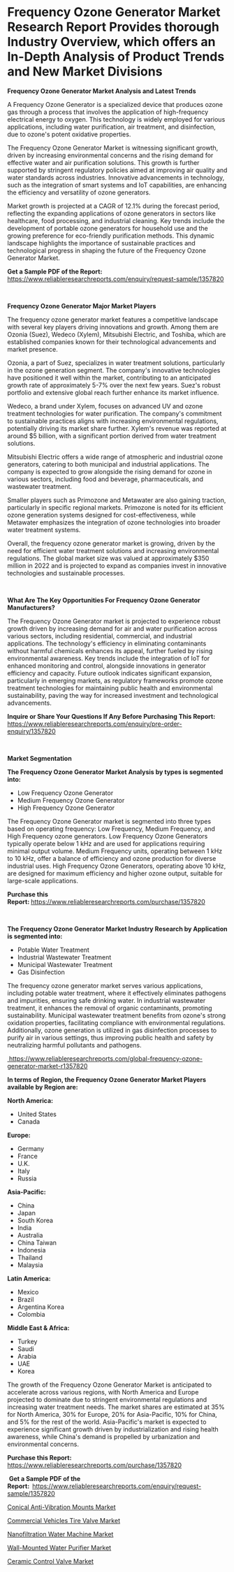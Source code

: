 <p><h1>Frequency Ozone Generator Market Research Report Provides thorough Industry Overview, which offers an In-Depth Analysis of Product Trends and New Market Divisions</h1></p><p><strong>Frequency Ozone Generator Market Analysis and Latest Trends</strong></p>
<p><p>A Frequency Ozone Generator is a specialized device that produces ozone gas through a process that involves the application of high-frequency electrical energy to oxygen. This technology is widely employed for various applications, including water purification, air treatment, and disinfection, due to ozone's potent oxidative properties. </p><p>The Frequency Ozone Generator Market is witnessing significant growth, driven by increasing environmental concerns and the rising demand for effective water and air purification solutions. This growth is further supported by stringent regulatory policies aimed at improving air quality and water standards across industries. Innovative advancements in technology, such as the integration of smart systems and IoT capabilities, are enhancing the efficiency and versatility of ozone generators.</p><p>Market growth is projected at a CAGR of 12.1% during the forecast period, reflecting the expanding applications of ozone generators in sectors like healthcare, food processing, and industrial cleaning. Key trends include the development of portable ozone generators for household use and the growing preference for eco-friendly purification methods. This dynamic landscape highlights the importance of sustainable practices and technological progress in shaping the future of the Frequency Ozone Generator Market.</p></p>
<p><strong>Get a Sample PDF of the Report:&nbsp;</strong> <a href="https://www.reliableresearchreports.com/enquiry/request-sample/1357820?utm_campaign=9&utm_medium=2&utm_source=Github&utm_content=ia&utm_term=24022025&utm_id=frequency-ozone-generator">https://www.reliableresearchreports.com/enquiry/request-sample/1357820</a></p>
<p>&nbsp;</p>
<p><strong>Frequency Ozone Generator Major Market Players</strong></p>
<p><p>The frequency ozone generator market features a competitive landscape with several key players driving innovations and growth. Among them are Ozonia (Suez), Wedeco (Xylem), Mitsubishi Electric, and Toshiba, which are established companies known for their technological advancements and market presence.</p><p>Ozonia, a part of Suez, specializes in water treatment solutions, particularly in the ozone generation segment. The company's innovative technologies have positioned it well within the market, contributing to an anticipated growth rate of approximately 5-7% over the next few years. Suez's robust portfolio and extensive global reach further enhance its market influence.</p><p>Wedeco, a brand under Xylem, focuses on advanced UV and ozone treatment technologies for water purification. The company's commitment to sustainable practices aligns with increasing environmental regulations, potentially driving its market share further. Xylem's revenue was reported at around $5 billion, with a significant portion derived from water treatment solutions.</p><p>Mitsubishi Electric offers a wide range of atmospheric and industrial ozone generators, catering to both municipal and industrial applications. The company is expected to grow alongside the rising demand for ozone in various sectors, including food and beverage, pharmaceuticals, and wastewater treatment.</p><p>Smaller players such as Primozone and Metawater are also gaining traction, particularly in specific regional markets. Primozone is noted for its efficient ozone generation systems designed for cost-effectiveness, while Metawater emphasizes the integration of ozone technologies into broader water treatment systems.</p><p>Overall, the frequency ozone generator market is growing, driven by the need for efficient water treatment solutions and increasing environmental regulations. The global market size was valued at approximately $350 million in 2022 and is projected to expand as companies invest in innovative technologies and sustainable processes.</p></p>
<p>&nbsp;</p>
<p><strong>What Are The Key Opportunities For Frequency Ozone Generator Manufacturers?</strong></p>
<p><p>The Frequency Ozone Generator market is projected to experience robust growth driven by increasing demand for air and water purification across various sectors, including residential, commercial, and industrial applications. The technology's efficiency in eliminating contaminants without harmful chemicals enhances its appeal, further fueled by rising environmental awareness. Key trends include the integration of IoT for enhanced monitoring and control, alongside innovations in generator efficiency and capacity. Future outlook indicates significant expansion, particularly in emerging markets, as regulatory frameworks promote ozone treatment technologies for maintaining public health and environmental sustainability, paving the way for increased investment and technological advancements.</p></p>
<p><strong>Inquire or Share Your Questions If Any Before Purchasing This Report:</strong> <a href="https://www.reliableresearchreports.com/enquiry/pre-order-enquiry/1357820?utm_campaign=9&utm_medium=2&utm_source=Github&utm_content=ia&utm_term=24022025&utm_id=frequency-ozone-generator">https://www.reliableresearchreports.com/enquiry/pre-order-enquiry/1357820</a></p>
<p>&nbsp;</p>
<p><strong>Market Segmentation</strong></p>
<p><strong>The Frequency Ozone Generator Market Analysis by types is segmented into:</strong></p>
<p><ul><li>Low Frequency Ozone Generator</li><li>Medium Frequency Ozone Generator</li><li>High Frequency Ozone Generator</li></ul></p>
<p><p>The Frequency Ozone Generator market is segmented into three types based on operating frequency: Low Frequency, Medium Frequency, and High Frequency ozone generators. Low Frequency Ozone Generators typically operate below 1 kHz and are used for applications requiring minimal output volume. Medium Frequency units, operating between 1 kHz to 10 kHz, offer a balance of efficiency and ozone production for diverse industrial uses. High Frequency Ozone Generators, operating above 10 kHz, are designed for maximum efficiency and higher ozone output, suitable for large-scale applications.</p></p>
<p><strong>Purchase this Report:&nbsp;</strong><a href="https://www.reliableresearchreports.com/purchase/1357820?utm_campaign=9&utm_medium=2&utm_source=Github&utm_content=ia&utm_term=24022025&utm_id=frequency-ozone-generator">https://www.reliableresearchreports.com/purchase/1357820</a></p>
<p>&nbsp;</p>
<p><strong>The Frequency Ozone Generator Market Industry Research by Application is segmented into:</strong></p>
<p><ul><li>Potable Water Treatment</li><li>Industrial Wastewater Treatment</li><li>Municipal Wastewater Treatment</li><li>Gas Disinfection</li></ul></p>
<p><p>The frequency ozone generator market serves various applications, including potable water treatment, where it effectively eliminates pathogens and impurities, ensuring safe drinking water. In industrial wastewater treatment, it enhances the removal of organic contaminants, promoting sustainability. Municipal wastewater treatment benefits from ozone's strong oxidation properties, facilitating compliance with environmental regulations. Additionally, ozone generation is utilized in gas disinfection processes to purify air in various settings, thus improving public health and safety by neutralizing harmful pollutants and pathogens.</p></p>
<p><a href="https://www.reliableresearchreports.com/global-frequency-ozone-generator-market-r1357820?utm_campaign=9&utm_medium=2&utm_source=Github&utm_content=ia&utm_term=24022025&utm_id=frequency-ozone-generator">&nbsp;https://www.reliableresearchreports.com/global-frequency-ozone-generator-market-r1357820</a></p>
<p><strong>In terms of Region, the Frequency Ozone Generator Market Players available by Region are:</strong></p>
<p>
    <p> <strong> North America: </strong>
        <ul>
            <li>United States</li>
            <li>Canada</li>
        </ul>
        </p> 
    <p> <strong> Europe: </strong>
        <ul>
            <li>Germany</li>
            <li>France</li>
            <li>U.K.</li>
            <li>Italy</li>
            <li>Russia</li>
        </ul>
        </p> 
    <p> <strong> Asia-Pacific: </strong>
        <ul>
            <li>China</li>
            <li>Japan</li>
            <li>South Korea</li>
            <li>India</li>
            <li>Australia</li>
            <li>China Taiwan</li>
            <li>Indonesia</li>
            <li>Thailand</li>
            <li>Malaysia</li>
        </ul>
        </p> 
    <p> <strong> Latin America: </strong>
        <ul>
            <li>Mexico</li>
            <li>Brazil</li>
            <li>Argentina Korea</li>
            <li>Colombia</li>
        </ul>
        </p> 
    <p> <strong> Middle East & Africa: </strong>
        <ul>
            <li>Turkey</li>
            <li>Saudi</li>
            <li>Arabia</li>
            <li>UAE</li>
            <li>Korea</li>
        </ul>
    </p>
    </p>
<p><p>The growth of the Frequency Ozone Generator Market is anticipated to accelerate across various regions, with North America and Europe projected to dominate due to stringent environmental regulations and increasing water treatment needs. The market shares are estimated at 35% for North America, 30% for Europe, 20% for Asia-Pacific, 10% for China, and 5% for the rest of the world. Asia-Pacific's market is expected to experience significant growth driven by industrialization and rising health awareness, while China's demand is propelled by urbanization and environmental concerns.</p></p>
<p><strong>Purchase this Report: </strong><a href="https://www.reliableresearchreports.com/purchase/1357820?utm_campaign=9&utm_medium=2&utm_source=Github&utm_content=ia&utm_term=24022025&utm_id=frequency-ozone-generator">https://www.reliableresearchreports.com/purchase/1357820</a></p>
<p>&nbsp;<strong>Get a Sample PDF of the Report:&nbsp;&nbsp;</strong><a href="https://www.reliableresearchreports.com/enquiry/request-sample/1357820?utm_campaign=9&utm_medium=2&utm_source=Github&utm_content=ia&utm_term=24022025&utm_id=frequency-ozone-generator">https://www.reliableresearchreports.com/enquiry/request-sample/1357820</a></p>
<p><strong></strong></p>
<p><p><a href="https://github.com/urticagebbia/Market-Research-Report-List-1/blob/main/conical-anti-vibration-mounts-market.md?utm_campaign=9&utm_medium=2&utm_source=Github&utm_content=ia&utm_term=24022025&utm_id=frequency-ozone-generator">Conical Anti-Vibration Mounts Market</a></p><p><a href="https://github.com/wynonachirei9/Market-Research-Report-List-1/blob/main/commercial-vehicles-tire-valve-market.md?utm_campaign=9&utm_medium=2&utm_source=Github&utm_content=ia&utm_term=24022025&utm_id=frequency-ozone-generator">Commercial Vehicles Tire Valve Market</a></p><p><a href="https://github.com/ugurgyuri/Market-Research-Report-List-1/blob/main/nanofiltration-water-machine-market.md?utm_campaign=9&utm_medium=2&utm_source=Github&utm_content=ia&utm_term=24022025&utm_id=frequency-ozone-generator">Nanofiltration Water Machine Market</a></p><p><a href="https://github.com/rrapajecundi/Market-Research-Report-List-1/blob/main/wall-mounted-water-purifier-market.md?utm_campaign=9&utm_medium=2&utm_source=Github&utm_content=ia&utm_term=24022025&utm_id=frequency-ozone-generator">Wall-Mounted Water Purifier Market</a></p><p><a href="https://github.com/nacrehuipie/Market-Research-Report-List-1/blob/main/ceramic-control-valve-market.md?utm_campaign=9&utm_medium=2&utm_source=Github&utm_content=ia&utm_term=24022025&utm_id=frequency-ozone-generator">Ceramic Control Valve Market</a></p></p>